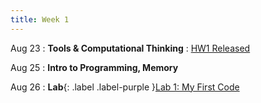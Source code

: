 ```yaml
---
title: Week 1
---
```


Aug 23
: **Tools & Computational Thinking**
  : [HW1 Released](https://class.mimir.io/assignments/95a2b71a-ac15-4b1b-9380-16a9d5340e49)
  
Aug 25
: **Intro to Programming, Memory**

Aug 26
: **Lab**{: .label .label-purple }[Lab 1: My First Code](#)
<!--   : [Solution](#) -->

<!-- Aug 27
: **HW 1 due**{: .label .label-red }[Who am I?](#) -->
